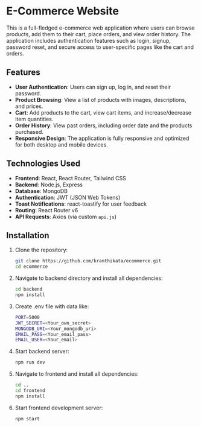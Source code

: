 # E-Commerce Website

This is a full-fledged e-commerce web application where users can browse products, add them to their cart, place orders, and view order history. The application includes authentication features such as login, signup, password reset, and secure access to user-specific pages like the cart and orders.

## Features

- **User Authentication**: Users can sign up, log in, and reset their password.
- **Product Browsing**: View a list of products with images, descriptions, and prices.
- **Cart**: Add products to the cart, view cart items, and increase/decrease item quantities.
- **Order History**: View past orders, including order date and the products purchased.
- **Responsive Design**: The application is fully responsive and optimized for both desktop and mobile devices.

## Technologies Used

- **Frontend**: React, React Router, Tailwind CSS
- **Backend**: Node.js, Express
- **Database**: MongoDB
- **Authentication**: JWT (JSON Web Tokens)
- **Toast Notifications**: react-toastify for user feedback
- **Routing**: React Router v6
- **API Requests**: Axios (via custom `api.js`)

## Installation

1. Clone the repository:

   ```bash
   git clone https://github.com/kranthikata/ecommerce.git
   cd ecommerce
   ```

2. Navigate to backend directory and install all dependencies:

   ```bash
   cd backend
   npm install
   ```

3. Create .env file with data like:

   ```bash
   PORT=5000
   JWT_SECRET=<Your_own_secret>
   MONGODB_URI=<Your_mongodb_uri>
   EMAIL_PASS=<Your_email_pass>
   EMAIL_USER=<Your_email>
   ```

4. Start backend server:

   ```bash
   npm run dev
   ```

5. Navigate to frontend and install all dependencies:

   ```bash
   cd ..
   cd frontend
   npm install
   ```

6. Start frontend development server:

   ```bash
   npm start
   ```
